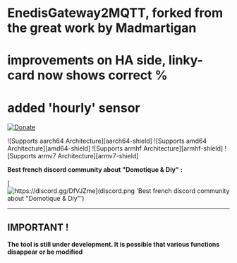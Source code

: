 # EnedisGateway2MQTT, forked from the great work by Madmartigan
# improvements on HA side, linky-card now shows correct %
# added 'hourly' sensor

[![Donate][donation-badge]](https://www.buymeacoffee.com/m4dm4rtig4n)

[donation-badge]: https://img.shields.io/badge/Buy%20me%20a%20coffee-%23d32f2f?logo=buy-me-a-coffee&style=flat&logoColor=white

![Supports aarch64 Architecture][aarch64-shield] ![Supports amd64 Architecture][amd64-shield] ![Supports armhf Architecture][armhf-shield] ![Supports armv7 Architecture][armv7-shield]

**Best french discord community about "Domotique & Diy" :**

[![https://discord.gg/DfVJZme](discord.png 'Best french discord community about "Domotique & Diy"')](https://discord.gg/DfVJZme)

****

## IMPORTANT !
**The tool is still under development.
It is possible that various functions disappear or be modified**
